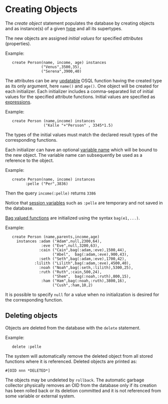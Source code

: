 # Creating Objects

The *create object* statement populates the database by creating objects and as instance(s) of a given [type](/docs/md/osql/defining-types.md) and all its supertypes.

The new objects are assigned *initial values* for specified *attributes* (properties).

Example:
```
   create Person(name, income, age) instances 
                ("Venus",3500,35), 
                ("Serena",3900,40)
```

The attributes can be any [updatable](/docs/md/osql/updates.md) OSQL function having the created type as its only argument, here `name()` and `age()`. One object will be created for each initializer. Each initializer includes a comma-separated list of initial values for the specified attribute functions. Initial values are specified as [expressions](/docs/md/osql/basic-constructs.md#expressions).

Example:

```
   create Person (name,income) instances
                 ("Kalle "+"Persson" , 3345*1.5)
```

The types of the initial values must match the declared result types of the corresponding functions.

Each initializer can have an optional [variable name](/docs/md/osql/basic-constructs.md#variables) which will be bound to the new object. The variable name can subsequently be used as a reference to the object.

Example:
```
   create Person(name, income) instances
         :pelle ("Per",3836)
```

Then the query `income(:pelle)` returns `3386`

Notice that [session variables](/docs/md/osql/basic-constructs.md#variables) such as `:pelle` are temporary and not saved in the database.

[Bag valued functions](/docs/md/osql/defining-functions.md#function-signatures) are initialized using the syntax `bag(e1,...)`.

Example:
```
   create Person (name,parents,income,age) 
     instances :adam ("Adam",null,2300,64), 
                :eve ("Eve",null,3200,63), 
               :cain ("Cain",bag(:adam,:eve),1500,44),
                     ("Abel",  bag(:adam,:eve),900,43),
               :seth ("Seth",bag(:adam,:eve),1700,42), 
             :lilith ("Lilith",bag(:adam,:eve),4500,40), 
               :noah ("Noah",bag(:seth,:lilith),5300,25),
               :ruth ("Ruth",:cain,500,24), 
                     ("Shem",  bag(:noah,:ruth),800,15),
                :ham ("Ham",bag(:noah,:ruth),3800,16),
                     ("Cush",:ham,10,2)
```

It is possible to specify `null` for a value when no initialization is desired for the corresponding function.

## Deleting objects

Objects are deleted from the database with the `delete` statement.

Example:
```
   delete :pelle
```

The system will automatically remove the deleted object from all stored functions where it is referenced. Deleted objects are printed as:
```
#[OID nnn *DELETED*]
```

The objects may be undeleted by `rollback`. The automatic garbage collector physically removes an OID from the database only if its creation has been rolled back or its deletion committed and it is not referenced from some variable or external system.
